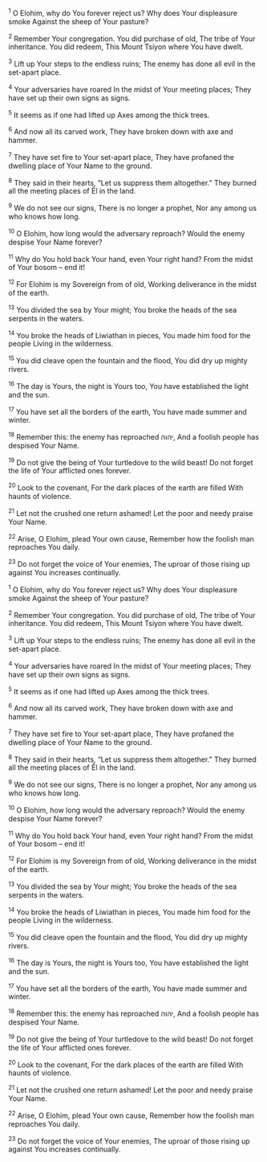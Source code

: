 <sup>1</sup> O Elohim, why do You forever reject us? Why does Your displeasure smoke Against the sheep of Your pasture?

<sup>2</sup> Remember Your congregation. You did purchase of old, The tribe of Your inheritance. You did redeem, This Mount Tsiyon where You have dwelt.

<sup>3</sup> Lift up Your steps to the endless ruins; The enemy has done all evil in the set-apart place.

<sup>4</sup> Your adversaries have roared In the midst of Your meeting places; They have set up their own signs as signs.

<sup>5</sup> It seems as if one had lifted up Axes among the thick trees.

<sup>6</sup> And now all its carved work, They have broken down with axe and hammer.

<sup>7</sup> They have set fire to Your set-apart place, They have profaned the dwelling place of Your Name to the ground.

<sup>8</sup> They said in their hearts, “Let us suppress them altogether.” They burned all the meeting places of Ĕl in the land.

<sup>9</sup> We do not see our signs, There is no longer a prophet, Nor any among us who knows how long.

<sup>10</sup> O Elohim, how long would the adversary reproach? Would the enemy despise Your Name forever?

<sup>11</sup> Why do You hold back Your hand, even Your right hand? From the midst of Your bosom – end it!

<sup>12</sup> For Elohim is my Sovereign from of old, Working deliverance in the midst of the earth.

<sup>13</sup> You divided the sea by Your might; You broke the heads of the sea serpents in the waters.

<sup>14</sup> You broke the heads of Liwiathan in pieces, You made him food for the people Living in the wilderness.

<sup>15</sup> You did cleave open the fountain and the flood, You did dry up mighty rivers.

<sup>16</sup> The day is Yours, the night is Yours too, You have established the light and the sun.

<sup>17</sup> You have set all the borders of the earth, You have made summer and winter.

<sup>18</sup> Remember this: the enemy has reproached יהוה, And a foolish people has despised Your Name.

<sup>19</sup> Do not give the being of Your turtledove to the wild beast! Do not forget the life of Your afflicted ones forever.

<sup>20</sup> Look to the covenant, For the dark places of the earth are filled With haunts of violence.

<sup>21</sup> Let not the crushed one return ashamed! Let the poor and needy praise Your Name.

<sup>22</sup> Arise, O Elohim, plead Your own cause, Remember how the foolish man reproaches You daily.

<sup>23</sup> Do not forget the voice of Your enemies, The uproar of those rising up against You increases continually.

<sup>1</sup> O Elohim, why do You forever reject us? Why does Your displeasure smoke Against the sheep of Your pasture?

<sup>2</sup> Remember Your congregation. You did purchase of old, The tribe of Your inheritance. You did redeem, This Mount Tsiyon where You have dwelt.

<sup>3</sup> Lift up Your steps to the endless ruins; The enemy has done all evil in the set-apart place.

<sup>4</sup> Your adversaries have roared In the midst of Your meeting places; They have set up their own signs as signs.

<sup>5</sup> It seems as if one had lifted up Axes among the thick trees.

<sup>6</sup> And now all its carved work, They have broken down with axe and hammer.

<sup>7</sup> They have set fire to Your set-apart place, They have profaned the dwelling place of Your Name to the ground.

<sup>8</sup> They said in their hearts, “Let us suppress them altogether.” They burned all the meeting places of Ĕl in the land.

<sup>9</sup> We do not see our signs, There is no longer a prophet, Nor any among us who knows how long.

<sup>10</sup> O Elohim, how long would the adversary reproach? Would the enemy despise Your Name forever?

<sup>11</sup> Why do You hold back Your hand, even Your right hand? From the midst of Your bosom – end it!

<sup>12</sup> For Elohim is my Sovereign from of old, Working deliverance in the midst of the earth.

<sup>13</sup> You divided the sea by Your might; You broke the heads of the sea serpents in the waters.

<sup>14</sup> You broke the heads of Liwiathan in pieces, You made him food for the people Living in the wilderness.

<sup>15</sup> You did cleave open the fountain and the flood, You did dry up mighty rivers.

<sup>16</sup> The day is Yours, the night is Yours too, You have established the light and the sun.

<sup>17</sup> You have set all the borders of the earth, You have made summer and winter.

<sup>18</sup> Remember this: the enemy has reproached יהוה, And a foolish people has despised Your Name.

<sup>19</sup> Do not give the being of Your turtledove to the wild beast! Do not forget the life of Your afflicted ones forever.

<sup>20</sup> Look to the covenant, For the dark places of the earth are filled With haunts of violence.

<sup>21</sup> Let not the crushed one return ashamed! Let the poor and needy praise Your Name.

<sup>22</sup> Arise, O Elohim, plead Your own cause, Remember how the foolish man reproaches You daily.

<sup>23</sup> Do not forget the voice of Your enemies, The uproar of those rising up against You increases continually.


